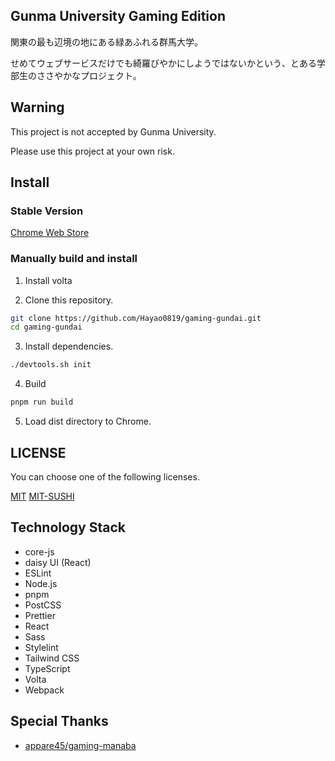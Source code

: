 ## Gunma University Gaming Edition

関東の最も辺境の地にある緑あふれる群馬大学。

せめてウェブサービスだけでも綺羅びやかにしようではないかという、とある学部生のささやかなプロジェクト。

## Warning

This project is not accepted by Gunma University.

Please use this project at your own risk.

## Install

### Stable Version

[Chrome Web Store](https://chromewebstore.google.com/detail/gaming-gunma-university/fifbnlkbedonackjjbegkjmekchdcfhk?hl=ja)

### Manually build and install

1. Install volta

2. Clone this repository.

```bash
git clone https://github.com/Hayao0819/gaming-gundai.git
cd gaming-gundai
```

3. Install dependencies.

```bash
./devtools.sh init
```

4. Build

```bash
pnpm run build
```

5. Load dist directory to Chrome.

## LICENSE

You can choose one of the following licenses.

[MIT](./LICENSE.txt)
[MIT-SUSHI](./SUSHI.md)

## Technology Stack

- core-js
- daisy UI (React)
- ESLint
- Node.js
- pnpm
- PostCSS
- Prettier
- React
- Sass
- Stylelint
- Tailwind CSS
- TypeScript
- Volta
- Webpack


## Special Thanks

- [appare45/gaming-manaba](https://github.com/appare45/gaming-manaba)

